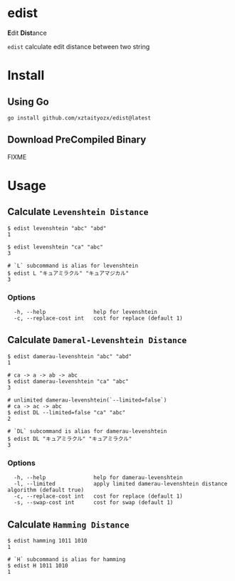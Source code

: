# edist

**E**dit **Dist**ance

`edist` calculate edit distance between two string

# Install

## Using Go
```shell
go install github.com/xztaityozx/edist@latest
```

## Download PreCompiled Binary

FIXME


# Usage

## Calculate `Levenshtein Distance`

```shell
$ edist levenshtein "abc" "abd"
1

$ edist levenshtein "ca" "abc"
3

# `L` subcommand is alias for levenshtein
$ edist L "キュアミラクル" "キュアマジカル"
3
```


### Options

```shell
  -h, --help               help for levenshtein
  -c, --replace-cost int   cost for replace (default 1)
```

## Calculate `Dameral-Levenshtein Distance`

```shell
$ edist damerau-levenshtein "abc" "abd"
1

# ca -> a -> ab -> abc
$ edist damerau-levenshtein "ca" "abc"
3

# unlimited damerau-levenshtein(`--limited=false`)
# ca -> ac -> abc
$ edist DL --limited=false "ca" "abc"
2

# `DL` subcommand is alias for damerau-levenshtein
$ edist DL "キュアミラクル" "キュアミラクル"
3
```

### Options
```shell
  -h, --help               help for damerau-levenshtein
  -l, --limited            apply limited damerau-levenshtein distance algorithm (default true)
  -c, --replace-cost int   cost for replace (default 1)
  -s, --swap-cost int      cost for swap (default 1)
```

## Calculate `Hamming Distance`

```shell
$ edist hamming 1011 1010
1

# `H` subcommand is alias for hamming
$ edist H 1011 1010
1
```
